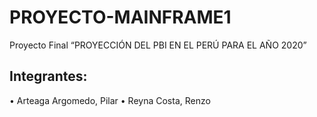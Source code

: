 # PROYECTO-MAINFRAME1
Proyecto Final “PROYECCIÓN DEL PBI EN EL PERÚ PARA EL AÑO 2020”
## Integrantes:
•	Arteaga Argomedo, Pilar
•	Reyna Costa, Renzo
